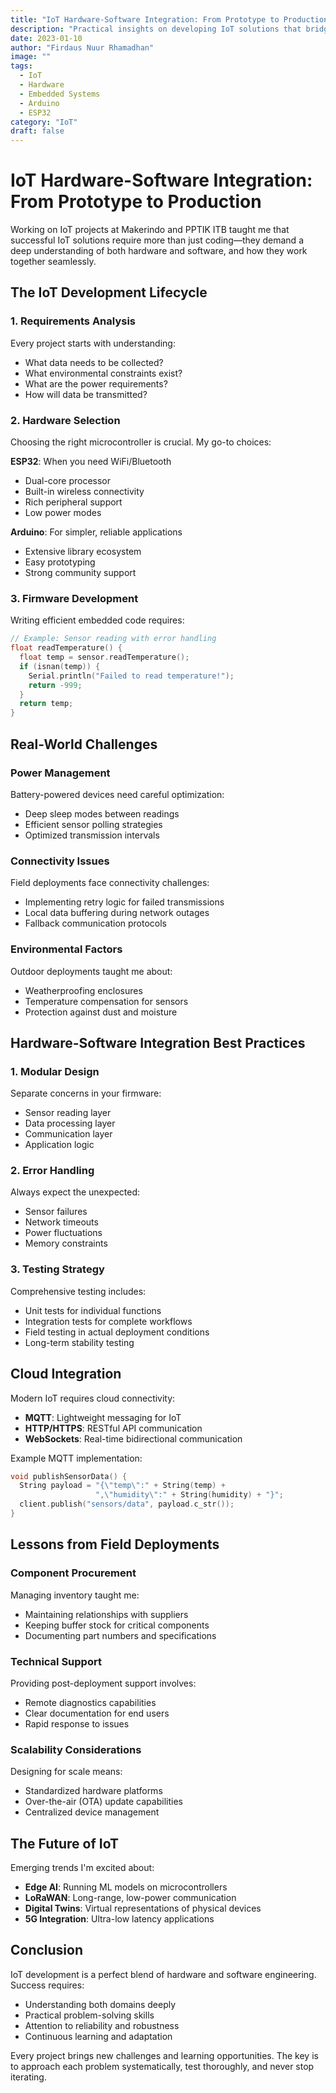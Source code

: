 ```yaml
---
title: "IoT Hardware-Software Integration: From Prototype to Production"
description: "Practical insights on developing IoT solutions that bridge hardware and software, based on real-world field projects at Makerindo and PPTIK ITB."
date: 2023-01-10
author: "Firdaus Nuur Rhamadhan"
image: ""
tags:
  - IoT
  - Hardware
  - Embedded Systems
  - Arduino
  - ESP32
category: "IoT"
draft: false
---
```


# IoT Hardware-Software Integration: From Prototype to Production

Working on IoT projects at Makerindo and PPTIK ITB taught me that successful IoT solutions require more than just coding—they demand a deep understanding of both hardware and software, and how they work together seamlessly.

## The IoT Development Lifecycle

### 1. Requirements Analysis
Every project starts with understanding:
- What data needs to be collected?
- What environmental constraints exist?
- What are the power requirements?
- How will data be transmitted?

### 2. Hardware Selection
Choosing the right microcontroller is crucial. My go-to choices:

**ESP32**: When you need WiFi/Bluetooth
- Dual-core processor
- Built-in wireless connectivity
- Rich peripheral support
- Low power modes

**Arduino**: For simpler, reliable applications
- Extensive library ecosystem
- Easy prototyping
- Strong community support

### 3. Firmware Development
Writing efficient embedded code requires:
```cpp
// Example: Sensor reading with error handling
float readTemperature() {
  float temp = sensor.readTemperature();
  if (isnan(temp)) {
    Serial.println("Failed to read temperature!");
    return -999;
  }
  return temp;
}
```

## Real-World Challenges

### Power Management
Battery-powered devices need careful optimization:
- Deep sleep modes between readings
- Efficient sensor polling strategies
- Optimized transmission intervals

### Connectivity Issues
Field deployments face connectivity challenges:
- Implementing retry logic for failed transmissions
- Local data buffering during network outages
- Fallback communication protocols

### Environmental Factors
Outdoor deployments taught me about:
- Weatherproofing enclosures
- Temperature compensation for sensors
- Protection against dust and moisture

## Hardware-Software Integration Best Practices

### 1. Modular Design
Separate concerns in your firmware:
- Sensor reading layer
- Data processing layer
- Communication layer
- Application logic

### 2. Error Handling
Always expect the unexpected:
- Sensor failures
- Network timeouts
- Power fluctuations
- Memory constraints

### 3. Testing Strategy
Comprehensive testing includes:
- Unit tests for individual functions
- Integration tests for complete workflows
- Field testing in actual deployment conditions
- Long-term stability testing

## Cloud Integration

Modern IoT requires cloud connectivity:
- **MQTT**: Lightweight messaging for IoT
- **HTTP/HTTPS**: RESTful API communication
- **WebSockets**: Real-time bidirectional communication

Example MQTT implementation:
```cpp
void publishSensorData() {
  String payload = "{\"temp\":" + String(temp) + 
                   ",\"humidity\":" + String(humidity) + "}";
  client.publish("sensors/data", payload.c_str());
}
```

## Lessons from Field Deployments

### Component Procurement
Managing inventory taught me:
- Maintaining relationships with suppliers
- Keeping buffer stock for critical components
- Documenting part numbers and specifications

### Technical Support
Providing post-deployment support involves:
- Remote diagnostics capabilities
- Clear documentation for end users
- Rapid response to issues

### Scalability Considerations
Designing for scale means:
- Standardized hardware platforms
- Over-the-air (OTA) update capabilities
- Centralized device management

## The Future of IoT

Emerging trends I'm excited about:
- **Edge AI**: Running ML models on microcontrollers
- **LoRaWAN**: Long-range, low-power communication
- **Digital Twins**: Virtual representations of physical devices
- **5G Integration**: Ultra-low latency applications

## Conclusion

IoT development is a perfect blend of hardware and software engineering. Success requires:
- Understanding both domains deeply
- Practical problem-solving skills
- Attention to reliability and robustness
- Continuous learning and adaptation

Every project brings new challenges and learning opportunities. The key is to approach each problem systematically, test thoroughly, and never stop iterating.
